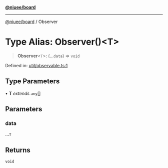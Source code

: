 [**@niuee/board**](../README.md)

***

[@niuee/board](../globals.md) / Observer

# Type Alias: Observer()\<T\>

> **Observer**\<`T`\>: (...`data`) => `void`

Defined in: [util/observable.ts:1](https://github.com/niuee/board/blob/a0a1179721d4f4b943b6a9bc156753ac9737e502/src/util/observable.ts#L1)

## Type Parameters

• **T** *extends* `any`[]

## Parameters

### data

...`T`

## Returns

`void`
